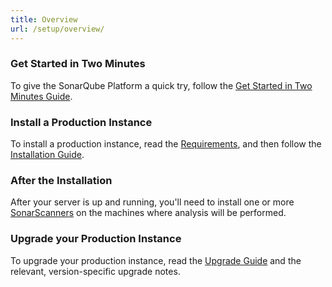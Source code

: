 ```yaml
---
title: Overview
url: /setup/overview/
---
```


<!-- sonarqube -->
### Get Started in Two Minutes
To give the SonarQube Platform a quick try, follow the [Get Started in Two Minutes Guide](/setup/get-started-2-minutes/).

### Install a Production Instance
To install a production instance, read the [Requirements](/requirements/requirements/), and then follow the [Installation Guide](/setup/install-server/).

### After the Installation
After your server is up and running, you'll need to install one or more [SonarScanners](https://docs.sonarqube.org/display/SCAN) on the machines where analysis will be performed.

### Upgrade your Production Instance
To upgrade your production instance, read the [Upgrade Guide](/setup/upgrading/) and the relevant, version-specific upgrade notes.

<!-- /sonarqube -->
